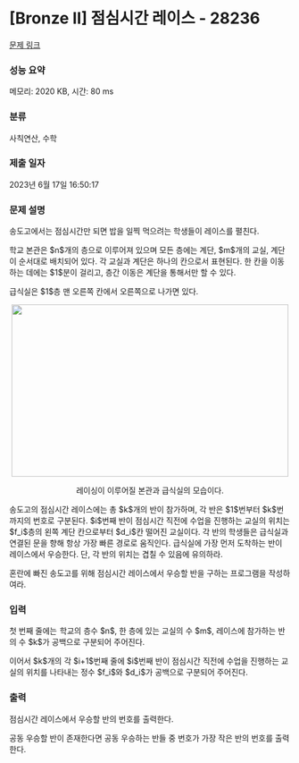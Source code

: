 # [Bronze II] 점심시간 레이스 - 28236 

[문제 링크](https://www.acmicpc.net/problem/28236) 

### 성능 요약

메모리: 2020 KB, 시간: 80 ms

### 분류

사칙연산, 수학

### 제출 일자

2023년 6월 17일 16:50:17

### 문제 설명

<p>송도고에서는 점심시간만 되면 밥을 일찍 먹으려는 학생들이 레이스를 펼친다.</p>

<p>학교 본관은 $n$개의 층으로 이루어져 있으며 모든 층에는 계단, $m$개의 교실, 계단이 순서대로 배치되어 있다. 각 교실과 계단은 하나의 칸으로서 표현된다. 한 칸을 이동하는 데에는 $1$분이 걸리고, 층간 이동은 계단을 통해서만 할 수 있다.</p>

<p>급식실은 $1$층 맨 오른쪽 칸에서 오른쪽으로 나가면 있다.</p>

<p style="text-align: center;"><img alt="" height="308" src="" width="496"></p>

<p style="text-align: center;">레이싱이 이루어질 본관과 급식실의 모습이다.</p>

<p>송도고의 점심시간 레이스에는 총 $k$개의 반이 참가하며, 각 반은 $1$번부터 $k$번까지의 번호로 구분된다. $i$번째 반이 점심시간 직전에 수업을 진행하는 교실의 위치는 $f_i$층의 왼쪽 계단 칸으로부터 $d_i$칸 떨어진 교실이다. 각 반의 학생들은 급식실과 연결된 문을 향해 항상 가장 빠른 경로로 움직인다. 급식실에 가장 먼저 도착하는 반이 레이스에서 우승한다. 단, 각 반의 위치는 겹칠 수 있음에 유의하라.</p>

<p>혼란에 빠진 송도고를 위해 점심시간 레이스에서 우승할 반을 구하는 프로그램을 작성하여라.</p>

### 입력 

 <p>첫 번째 줄에는  학교의 층수 $n$, 한 층에 있는 교실의 수 $m$, 레이스에 참가하는 반의 수 $k$가 공백으로 구분되어 주어진다.</p>

<p>이어서 $k$개의 각 $i+1$번째 줄에 $i$번째 반이 점심시간 직전에 수업을 진행하는 교실의 위치를 나타내는 정수 $f_i$와 $d_i$가 공백으로 구분되어 주어진다.</p>

### 출력 

 <p>점심시간 레이스에서 우승할 반의 번호를 출력한다.</p>

<p>공동 우승할 반이 존재한다면 공동 우승하는 반들 중 번호가 가장 작은 반의 번호를 출력한다.</p>

